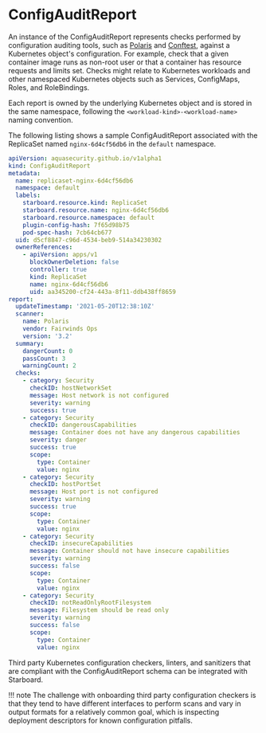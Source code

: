 # ConfigAuditReport

An instance of the ConfigAuditReport represents checks performed by configuration auditing tools, such as [Polaris]
and [Conftest], against a Kubernetes object's configuration. For example, check that a given container image runs as
non-root user or that a container has resource requests and limits set. Checks might relate to Kubernetes workloads
and other namespaced Kubernetes objects such as Services, ConfigMaps, Roles, and RoleBindings.

Each report is owned by the underlying Kubernetes object and is stored in the same namespace, following the
`<workload-kind>-<workload-name>` naming convention.

The following listing shows a sample ConfigAuditReport associated with the ReplicaSet named `nginx-6d4cf56db6` in the
`default` namespace.

```yaml
apiVersion: aquasecurity.github.io/v1alpha1
kind: ConfigAuditReport
metadata:
  name: replicaset-nginx-6d4cf56db6
  namespace: default
  labels:
    starboard.resource.kind: ReplicaSet
    starboard.resource.name: nginx-6d4cf56db6
    starboard.resource.namespace: default
    plugin-config-hash: 7f65d98b75
    pod-spec-hash: 7cb64cb677
  uid: d5cf8847-c96d-4534-beb9-514a34230302
  ownerReferences:
    - apiVersion: apps/v1
      blockOwnerDeletion: false
      controller: true
      kind: ReplicaSet
      name: nginx-6d4cf56db6
      uid: aa345200-cf24-443a-8f11-ddb438ff8659
report:
  updateTimestamp: '2021-05-20T12:38:10Z'
  scanner:
    name: Polaris
    vendor: Fairwinds Ops
    version: '3.2'
  summary:
    dangerCount: 0
    passCount: 3
    warningCount: 2
  checks:
    - category: Security
      checkID: hostNetworkSet
      message: Host network is not configured
      severity: warning
      success: true
    - category: Security
      checkID: dangerousCapabilities
      message: Container does not have any dangerous capabilities
      severity: danger
      success: true
      scope:
        type: Container
        value: nginx
    - category: Security
      checkID: hostPortSet
      message: Host port is not configured
      severity: warning
      success: true
      scope:
        type: Container
        value: nginx
    - category: Security
      checkID: insecureCapabilities
      message: Container should not have insecure capabilities
      severity: warning
      success: false
      scope:
        type: Container
        value: nginx
    - category: Security
      checkID: notReadOnlyRootFilesystem
      message: Filesystem should be read only
      severity: warning
      success: false
      scope:
        type: Container
        value: nginx
```

Third party Kubernetes configuration checkers, linters, and sanitizers that are compliant with the ConfigAuditReport
schema can be integrated with Starboard.

!!! note
    The challenge with onboarding third party configuration checkers is that they tend to have different interfaces
    to perform scans and vary in output formats for a relatively common goal, which is inspecting deployment descriptors
    for known configuration pitfalls.

[Polaris]: ./../integrations/config-checkers/polaris.md
[Conftest]: ./../integrations/config-checkers/conftest.md